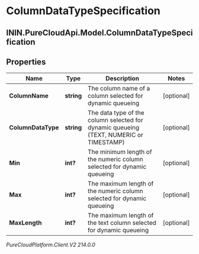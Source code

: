 # ColumnDataTypeSpecification

## ININ.PureCloudApi.Model.ColumnDataTypeSpecification

## Properties

|Name | Type | Description | Notes|
|------------ | ------------- | ------------- | -------------|
| **ColumnName** | **string** | The column name of a column selected for dynamic queueing | [optional] |
| **ColumnDataType** | **string** | The data type of the column selected for dynamic queueing (TEXT, NUMERIC or TIMESTAMP) | [optional] |
| **Min** | **int?** | The minimum length of the numeric column selected for dynamic queueing | [optional] |
| **Max** | **int?** | The maximum length of the numeric column selected for dynamic queueing | [optional] |
| **MaxLength** | **int?** | The maximum length of the text column selected for dynamic queueing | [optional] |



_PureCloudPlatform.Client.V2 214.0.0_
